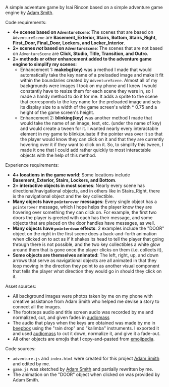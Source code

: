 A simple adventure game by Isai Rincon based on a simple adventure game engine by [Adam Smith](https://github.com/rndmcnlly).

Code requirements:
- **4+ scenes based on `AdventureScene`**: The scenes that are based on `AdventureScene` are **Basement_Exterior, Stairs, Bottom, Stairs_Right, First_Door, Final_Door, Lockers, and Locker_Interior**.
- **2+ scenes *not* based on `AdventureScene`**: The scenes that are not based on `AdventureScene` are **Click, Studio, Title, Transition, and Outro**.
- **2+ methods or other enhancement added to the adventure game engine to simplify my scenes**:
    - Enhancement 1: **makebg(key)** was a method I made that would automatically take the key name of a preloaded image and make it fit within the boundaries created by                      `AdventureScene`. Almost all of my backgrounds were images I took on my phone and I knew I would constantly have to resize them for each scene they were in, so I made a handy method to do it for me. It adds a sprite to the scene that corresponds to the key name for the preloaded image
                        and sets its display size to a width of the game screen's width * 0.75 and a height of the game screen's height. 
    - Enhancement 2: **blinking(key)** was another method I made that would take the name of an image, text, etc. (under the name of key) and would create a tween for it. I wanted nearly every interactable element in my game to blink/pulsate if the pointer was over it so that the player would know they can click on it and that they are currently hovering over it if they want to click on it. So, to simplify this tween, I made it one that I could add rather quickly to most interactable objects with the help of this method.

Experience requirements:
- **4+ locations in the game world**: Some locations include **Basement_Exterior, Stairs, Lockers, and Bottom**.
- **2+ interactive objects in most scenes**: Nearly every scene has directional/navigational objects, and in others like in Stairs_Right, there is the navigational object and the key collectible. 
- **Many objects have `pointerover` messages**: Every single object has a `pointerover` message, which I hope helps the player know they are hovering over something they can click on. For example, the first two doors the player is greeted with each has their message, and some objects that are placed on the door handles have messages, as well. 
- **Many objects have `pointerdown` effects**: 2 examples include the "DOOR" object on the right in the first scene does a back-and-forth animation when clicked on to act as if it shakes its head to tell the player that going through there is not possible, and the two key collectibles a white glow around them that is gone once the player clicks on them (i.e. collects it),
- **Some objects are themselves animated**: The left, right, up, and down arrows that serve as navigational objects are all animated in that they loop moving in the direction they point to as another visual component that tells the player what direction they would go in should they click on it.

Asset sources:
- All background images were photos taken by me on my phone with creative assistance from Adam Smith who helped me devise a story to connect all the images.
- The footsteps audio and title screen audio was recorded by me and normalized, cut, and given fades in [audiomass](https://audiomass.co/)
- The audio that plays when the keys are obtained was made by me in [beepbox](https://www.beepbox.co/#9n31s0k0l00e03t2ma7g0fj07r1i0o432T1v1u3af0qwx10p511d08A9F4B0Q07e0Pc436E3b662663cT1v1u36f0qwx10n511d08A0F0B0Q06e0Pb330E3bi617626T7v1u20f21562kaq0x10s12d08H_SRJ6JIBxAAAAkh8IbE1b1T2v1u15f10w4qw02d03w0E0b4h400000000h4g000000014h000000004h400000000p1kBWq_3f5M4LjnU9UK0000) using the "rain drop" and "kalimba" instruments. I exported it and used [audiomass](https://audiomass.co/) to cut it down, normalize it, and give it a fade-out. 
- All other objects are emojis that I copy-and-pasted from [emojipedia](https://emojipedia.org/).

Code sources:
- `adventure.js` and `index.html` were created for this project [Adam Smith](https://github.com/rndmcnlly) and edited by me.
- `game.js` was sketched by [Adam Smith](https://github.com/rndmcnlly) and partially rewritten by me.
- The animation on the "DOOR" object when clicked on was provided by Adam Smith. 
